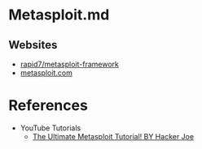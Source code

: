 # Metasploit.md

## Websites

* [rapid7/metasploit-framework](https://github.com/rapid7/metasploit-framework)
* [metasploit.com](https://www.metasploit.com/)

# References

* YouTube Tutorials
  * [The Ultimate Metasploit Tutorial! BY Hacker Joe](https://www.youtube.com/watch?v=xuYZNJCvHgQ)
  